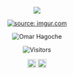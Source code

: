 <!--
<p align=center ><img src="https://i.imgur.com/u0IETFu.png" title="source: imgur.com" /></p>
<p align=center><a href="https://imgur.com/9cyvBLo"><img src="https://i.imgur.com/9cyvBLo.png" title="source: imgur.com" /></a></p>

!-->

<p align=center><a href="https://github.com/deep5050"><img src="https://i.imgur.com/iz0jaCX.png" /></a></p>

<p align=center><a href="https://imgur.com/XJpcu1U"><img src="https://i.imgur.com/mTjyVAq.png" title="source: imgur.com"  /></a></p>


<!--
<div>
cpp  
                                    void life(void)
                                    {
                                      printf("Hi 👋, I'm Dipankar \n");
                                      printf("A passionate kernel hacker from India \n");
                                      char currentlyLearning[] = "openWRT";
                                      char AskMeAbout[] = "Linux";
                                      char ReachMeAt[] = "d.pal5050@gmail.com";
                                      char FunFact[]  = "I don't have a girlfriend 😭";
                                    }


</div>
!-->


<div align=center>
  <!--
   <img src="https://img.shields.io/badge/%20-%23339933.svg?&style=for-the-badge&logo=c&logoColor=white" />
   <img src="https://img.shields.io/badge/electron%20-%23e34f26.svg?&style=for-the-badge&logo=electron&logoColor=white" />
   <img src="https://img.shields.io/badge/javascript%20-%23339933.svg?&style=for-the-badge&logo=javascript&logoColor=white" />
   <img src="https://img.shields.io/badge/html5%20-%23e34f26.svg?&style=for-the-badge&logo=html5&logoColor=white" />
   <img src="https://img.shields.io/badge/node.js%20-%23339933.svg?&style=for-the-badge&logo=node.js&logoColor=white" />
   <img src="https://img.shields.io/badge/Docker%20-%23e34f26.svg?&style=for-the-badge&logo=docker&logoColor=white" />
   <img src="https://img.shields.io/badge/python%20-%23339933.svg?&style=for-the-badge&logo=python&logoColor=white" />
   <img src="https://img.shields.io/badge/Linux%20-%23e34f26.svg?&style=for-the-badge&logo=linux&logoColor=white" />
   <img src="https://img.shields.io/badge/java%20-%23339933.svg?&style=for-the-badge&logo=java&logoColor=white" />
  !--> 
  
  <!-- <p align=center><a href="https://github.com/omarhagoche"><img src="https://i.imgur.com/MN69E9a.png" title="Technologies I use" align=center/></a></p> -->


   <p align="center"> <img src="https://github-readme-stats.vercel.app/api?username=omarhagoche&show_icons=true" alt="Omar Hagoche" /> </p>
  </div>
 


 <!--
<p align="center"><img src="https://konpa.github.io/devicon/devicon.git/icons/c/c-original.svg" alt="c" width="20" height="20"/> <img src="https://konpa.github.io/devicon/devicon.git/icons/cplusplus/cplusplus-original.svg" alt="cplusplus" width="20" height="20"/> <img src="https://konpa.github.io/devicon/devicon.git/icons/css3/css3-original-wordmark.svg" alt="css3" width="20" height="20"/> <img src="https://konpa.github.io/devicon/devicon.git/icons/docker/docker-original-wordmark.svg" alt="docker" width="20" height="20"/> <img src="https://konpa.github.io/devicon/devicon.git/icons/electron/electron-original.svg" alt="electron" width="20" height="20"/> <img src="https://konpa.github.io/devicon/devicon.git/icons/html5/html5-original-wordmark.svg" alt="html5" width="20" height="20"/> <img src="https://konpa.github.io/devicon/devicon.git/icons/java/java-original-wordmark.svg" alt="java" width="20" height="20"/> <img src="https://konpa.github.io/devicon/devicon.git/icons/javascript/javascript-original.svg" alt="javascript" width="20" height="20"/> <img src="https://konpa.github.io/devicon/devicon.git/icons/mysql/mysql-original-wordmark.svg" alt="mysql" width="20" height="20"/> <img src="https://konpa.github.io/devicon/devicon.git/icons/nodejs/nodejs-original-wordmark.svg" alt="nodejs" width="20" height="20"/> <img src="https://konpa.github.io/devicon/devicon.git/icons/python/python-original-wordmark.svg" alt="python" width="20" height="20"/></p><p align="center"> <img src="https://github-readme-stats.vercel.app/api?username=deep5050&show_icons=true" alt="deep5050" /> </p>
--!>

<p align=center>                           
  <img align=center  src="https://visitor-badge.laobi.icu/badge?page_id=omarhagoche.omarhagoche" alt="Visitors">                     
</p>

<p align="center">
<a href="https://instagram.com/kodigo88/" target="blank"><img align="center" src="https://cdn.jsdelivr.net/npm/simple-icons@3.0.1/icons/instagram.svg" alt="dipankarpal5050" height="20" width="20" /></a>
<a href="https://fb.com/omar.hakoush" target="blank"><img align="center" src="https://cdn.jsdelivr.net/npm/simple-icons@3.0.1/icons/facebook.svg" alt="deep.neon" height="20" width="20" /></a>
</p>

